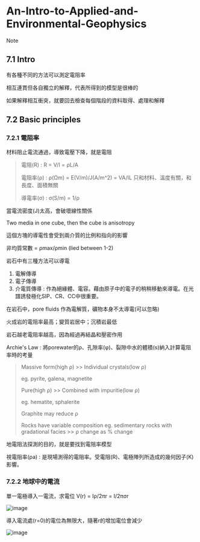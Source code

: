 # An-Intro-to-Applied-and-Environmental-Geophysics
Note
## 7.1 Intro

有各種不同的方法可以測定電阻率

相互連貫但各自獨立的解釋，代表所得到的模型是很棒的

如果解釋相互衝突，就要回去檢查每個階段的資料取得、處理和解釋

## 7.2 Basic principles

### 7.2.1 電阻率

材料阻止電流通過，導致電壓下降，就是電阻

> 電阻(R) : R = V/I = ρL/A
> 
> 電阻率(ρ) : ρ(Ωm) = E(V/m)/J(A/m^2) = VA/IL 只和材料、溫度有關，和長度、面積無關
> 
> 導電率(σ) : σ(S/m) = 1/ρ

當電流密度(J)太高，會破壞線性關係

Two media in one cube, then the cube is anisotropy

這個方塊的導電性會受到兩介質的比例和指向的影響

非均質常數 = ρmax/ρmin (lied between 1-2)

岩石中有三種方法可以導電
1. 電解傳導
2. 電子傳導
3. 介電質傳導 : 作為絕緣體、電容。藉由原子中的電子的稍稍移動來導電。在光譜誘發極化SIP、CR、CC中很重要。

在岩石中，pore fluids 作為電解質，礦物本身不太導電(可以忽略)

火成岩的電阻率最高；變質岩居中；沉積岩最低

岩石越老電阻率越高，因為經過再結晶和壓密作用

Archie's Law : 將porewater的ρ、孔隙率(φ)、裂隙中水的體積(s)納入計算電阻率時的考量

> Massive form(high ρ) >> Individual crystals(low ρ) 
> 
> eg. pyrite, galena, magnetite
> 
> Pure(high ρ) >> Combined with impuritie(low ρ)
> 
> eg. hematite, sphalerite
> 
> Graphite may reduce ρ
> 
> Rocks have variable composition eg. sedimentary rocks with gradational facies >> ρ change as % change

地電阻法探測的目的，就是要找到電阻率模型

視電阻率(ρa) : 是現場測得的電阻率。受電阻(R)、電極陣列所造成的幾何因子(K)影響。

### 7.2.2 地球中的電流

單一電極導入一電流，求電位 V(r) = Iρ/2πr = I/2πσr

![image](https://user-images.githubusercontent.com/105845318/170485501-88852ec1-a47e-4bd1-ab36-0c5ce7734bd7.png)

導入電流處(r=0)的電位為無限大，隨著r的增加電位會減少

![image](https://user-images.githubusercontent.com/105845318/170485734-3c6b5ea5-6f33-44c2-995a-f7c9e4dabb8c.png)







